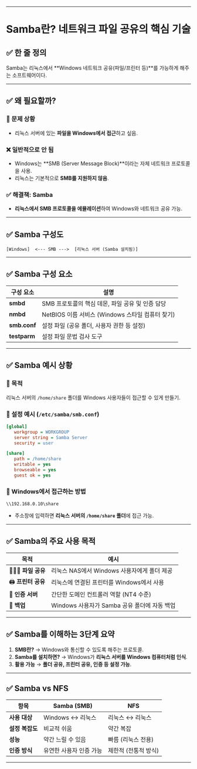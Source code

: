 
---

# **Samba란? 네트워크 파일 공유의 핵심 기술**

## **✅ 한 줄 정의**
Samba는 리눅스에서 **Windows 네트워크 공유(파일/프린터 등)**를 가능하게 해주는 소프트웨어이다.

---

## **✅ 왜 필요할까?**

### **📌 문제 상황**
- 리눅스 서버에 있는 **파일을 Windows에서 접근**하고 싶음.

### **❌ 일반적으로 안 됨**
- Windows는 **SMB (Server Message Block)**이라는 자체 네트워크 프로토콜을 사용.
- 리눅스는 기본적으로 **SMB를 지원하지 않음**.

### **✅ 해결책: Samba**
- **리눅스에서 SMB 프로토콜을 에뮬레이션**하여 Windows와 네트워크 공유 가능.

---

## **✅ Samba 구성도**
```
[Windows]  <--- SMB --->  [리눅스 서버 (Samba 설치됨)]
```

---

## **✅ Samba 구성 요소**

| **구성 요소**  | **설명** |
|--------------|-------------------------------------------|
| **smbd**     | SMB 프로토콜의 핵심 데몬, 파일 공유 및 인증 담당 |
| **nmbd**     | NetBIOS 이름 서비스 (Windows 스타일 컴퓨터 찾기) |
| **smb.conf** | 설정 파일 (공유 폴더, 사용자 권한 등 설정) |
| **testparm** | 설정 파일 문법 검사 도구 |

---

## **✅ Samba 예시 상황**

### **📁 목적**
리눅스 서버의 `/home/share` 폴더를 Windows 사용자들이 접근할 수 있게 만들기.

### **🔧 설정 예시 (`/etc/samba/smb.conf`)**
```ini
[global]
   workgroup = WORKGROUP
   server string = Samba Server
   security = user

[share]
   path = /home/share
   writable = yes
   browseable = yes
   guest ok = yes
```

### **🧪 Windows에서 접근하는 방법**
```
\\192.168.0.10\share
```
- 주소창에 입력하면 **리눅스 서버의 `/home/share` 폴더**에 접근 가능.

---

## **✅ Samba의 주요 사용 목적**

| **목적**      | **예시** |
|--------------|--------------------------------------|
| 🧑‍🤝‍🧑 **파일 공유**   | 리눅스 NAS에서 Windows 사용자에게 폴더 제공 |
| 🖨️ **프린터 공유**   | 리눅스에 연결된 프린터를 Windows에서 사용 |
| 🧷 **인증 서버**    | 간단한 도메인 컨트롤러 역할 (NT4 수준) |
| 📁 **백업**       | Windows 사용자가 Samba 공유 폴더에 자동 백업 |

---

## **✅ Samba를 이해하는 3단계 요약**
1. **SMB란?** → Windows와 통신할 수 있도록 해주는 프로토콜.
2. **Samba를 설치하면?** → Windows가 **리눅스 서버를 Windows 컴퓨터처럼 인식**.
3. **활용 가능** → **폴더 공유, 프린터 공유, 인증 등 설정 가능**.

---

## **✅ Samba vs NFS**

| **항목**         | **Samba (SMB)**          | **NFS** |
|----------------|----------------------|---------|
| **사용 대상**    | Windows ↔ 리눅스       | 리눅스 ↔ 리눅스 |
| **설정 복잡도**  | 비교적 쉬움             | 약간 복잡 |
| **성능**        | 약간 느릴 수 있음        | 빠름 (리눅스 전용) |
| **인증 방식**    | 유연한 사용자 인증 가능 | 제한적 (전통적 방식) |

---

